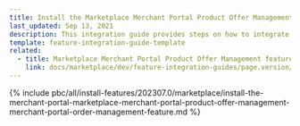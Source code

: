 ```yaml
---
title: Install the Marketplace Merchant Portal Product Offer Management + Merchant Portal Order Management - Merchant Portal feature
last_updated: Sep 13, 2021
description: This integration guide provides steps on how to integrate the Marketplace Merchant Portal Product Offer Management + Merchant Portal Order Management feature into a Spryker project.
template: feature-integration-guide-template
related:
  - title: Marketplace Merchant Portal Product Offer Management feature walkthrough
    link: docs/marketplace/dev/feature-integration-guides/page.version/merchant-portal-marketplace-merchant-portal-product-offer-management-merchant-portal-order-management-feature-integration.html
---
```


{% include pbc/all/install-features/202307.0/marketplace/install-the-merchant-portal-marketplace-merchant-portal-product-offer-management-merchant-portal-order-management-feature.md %} <!-- To edit, see /_includes/pbc/all/install-features/202307.0/marketplace/install-the-merchant-portal-marketplace-merchant-portal-product-offer-management-merchant-portal-order-management-feature.md -->
